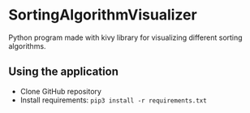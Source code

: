 # SortingAlgorithmVisualizer

Python program made with kivy library for visualizing different sorting algorithms.

## Using the application

- Clone GitHub repository
- Install requirements: `pip3 install -r requirements.txt`
